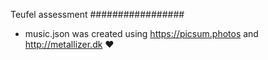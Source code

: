 Teufel assessment
#################

* music.json was created using https://picsum.photos and http://metallizer.dk ❤️